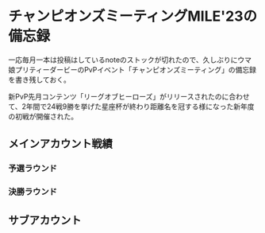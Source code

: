 # チャンピオンズミーティングMILE'23の備忘録

一応毎月一本は投稿はしているnoteのストックが切れたので、久しぶりにウマ娘プリティーダービーのPvPイベント「チャンピオンズミーティング」の備忘録を書き残しておく。

新PvP先月コンテンツ「リーグオブヒーローズ」がリリースされたのに合わせて、2年間で24戦9勝を挙げた星座杯が終わり距離名を冠する様になった新年度の初戦が開催された。

## メインアカウント戦績

### 予選ラウンド

### 決勝ラウンド

## サブアカウント
